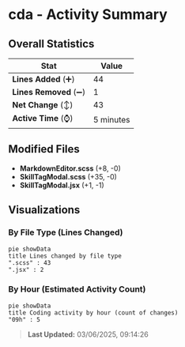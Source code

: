# cda - Activity Summary 

## Overall Statistics

| Stat                   | Value                                                             |
| ---------------------- | ----------------------------------------------------------------- |
| **Lines Added** (➕)   | 44                                          |
| **Lines Removed** (➖) | 1                                        |
| **Net Change** (↕)    | 43                |
| **Active Time** (⌚)   | 5 minutes |


## Modified Files
- **MarkdownEditor.scss** (+8, -0)
- **SkillTagModal.scss** (+35, -0)
- **SkillTagModal.jsx** (+1, -1)

## Visualizations

### By File Type (Lines Changed)

```mermaid
pie showData
title Lines changed by file type
".scss" : 43
".jsx" : 2
```

### By Hour (Estimated Activity Count)

```mermaid
pie showData
title Coding activity by hour (count of changes)
"09h" : 5
```


> **Last Updated:** 03/06/2025, 09:14:26